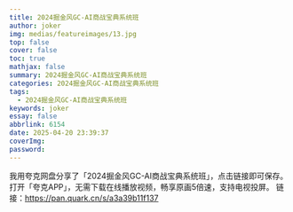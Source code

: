 ```yaml
---
title: 2024掘金风GC-AI商战宝典系统班
author: joker
img: medias/featureimages/13.jpg
top: false
cover: false
toc: true
mathjax: false
summary: 2024掘金风GC-AI商战宝典系统班
categories: 2024掘金风GC-AI商战宝典系统班
tags:
  - 2024掘金风GC-AI商战宝典系统班
keywords: joker
essay: false
abbrlink: 6154
date: 2025-04-20 23:39:37
coverImg:
password:
---
```


我用夸克网盘分享了「2024掘金风GC-AI商战宝典系统班」，点击链接即可保存。打开「夸克APP」，无需下载在线播放视频，畅享原画5倍速，支持电视投屏。
链接：https://pan.quark.cn/s/a3a39b11f137
